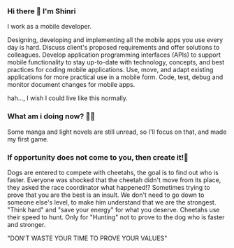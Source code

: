 ### Hi there 👋  I'm Shinri

I work as a mobile developer. 

Designing, developing and implementing all the mobile apps you use every day is hard.
Discuss client's proposed requirements and offer solutions to colleagues.
Develop application programming interfaces (APIs) to support mobile functionality to stay up-to-date with technology, concepts, and best practices for coding mobile applications.
Use, move, and adapt existing applications for more practical use in a mobile form.
Code, test, debug and monitor document changes for mobile apps.

hah..., I wish I could live like this normally.

### What am i doing now? 👨‍💻

Some manga and light novels are still unread, so I'll focus on that, and made my first game.

### If opportunity does not come to you, then create it!🌱

Dogs are entered to compete with cheetahs, the goal is to find out who is faster.
Everyone was shocked that the cheetah didn't move from its place, they asked the race coordinator what happened!?
Sometimes trying to prove that you are the best is an insult.
We don't need to go down to someone else's level, to make him understand that we are the strongest.
"Think hard" and "save your energy" for what you deserve.
Cheetahs use their speed to hunt. Only for "Hunting"
not to prove to the dog who is faster and stronger.

"DON'T WASTE YOUR TIME TO PROVE YOUR VALUES"
<!--
**ShinriShoaku/ShinriShoaku** is a ✨ _special_ ✨ repository because its `README.md` (this file) appeiars on your GitHub profile.

Here are some ideas to get you started:

- 🔭 I’m currently working on ...
- 🌱 I’m currently learning ...
- 👯 I’m looking to collaborate on ...
- 🤔 I’m looking for help with ...
- 💬 Ask me about ...
- 📫 How to reach me: ...
- 😄 Pronouns: ...
- ⚡ Fun fact: ...
-->
